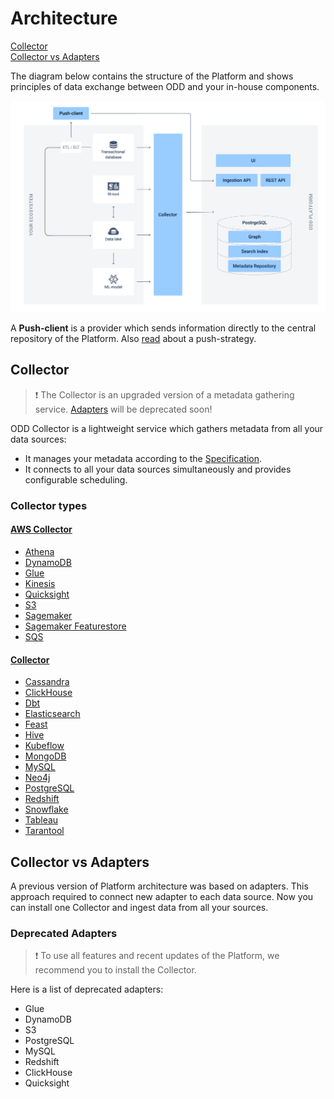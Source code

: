 # Architecture
[Collector](#collector) \
[Collector vs Adapters](#collector-vs-adapters)

The diagram below contains the structure of the Platform and shows principles of data exchange between ODD and your in-house components.

![](.gitbook/img/architecture_collector.png)

A **Push-client** is a provider which sends information directly to the central repository of the Platform. Also [read](Adapters.md#push-and-pull-strategies) about a push-strategy.
## Collector
> :exclamation: The Collector is an upgraded version of a metadata gathering service. [Adapters](Adapters.md#adapters) will be deprecated soon!  

ODD Collector is a lightweight service which gathers metadata from all your data sources: 
* It manages your metadata according to the [Specification](https://github.com/opendatadiscovery/opendatadiscovery-specification/blob/main/specification/specification.md).
* It connects to all your data sources simultaneously and provides configurable scheduling.

### Collector types 
#### [AWS Collector](https://github.com/opendatadiscovery/odd-collector-aws)
* [Athena](https://github.com/opendatadiscovery/odd-collector-aws#athena)
* [DynamoDB](https://github.com/opendatadiscovery/odd-collector-aws#dynamodb)
* [Glue](https://github.com/opendatadiscovery/odd-collector-aws#glue)
* [Kinesis](https://github.com/opendatadiscovery/odd-collector-aws#kinesis)
* [Quicksight](https://github.com/opendatadiscovery/odd-collector-aws#quicksight)
* [S3](https://github.com/opendatadiscovery/odd-collector-aws#s3)
* [Sagemaker](https://github.com/opendatadiscovery/odd-collector-aws#sagemaker)
* [Sagemaker Featurestore](https://github.com/opendatadiscovery/odd-collector-aws#sagemaker-featurestore)
* [SQS](https://github.com/opendatadiscovery/odd-collector-aws#sqs)

#### [Collector](https://github.com/opendatadiscovery/odd-collector)
* [Cassandra](https://github.com/opendatadiscovery/odd-collector#cassandra)
* [ClickHouse](https://github.com/opendatadiscovery/odd-collector#clickhouse)
* [Dbt](https://github.com/opendatadiscovery/odd-collector#dbt)
* [Elasticsearch](https://github.com/opendatadiscovery/odd-collector#elasticsearch)
* [Feast](https://github.com/opendatadiscovery/odd-collector#feast)
* [Hive](https://github.com/opendatadiscovery/odd-collector#hive)
* [Kubeflow](https://github.com/opendatadiscovery/odd-collector#kubeflow)
* [MongoDB](https://github.com/opendatadiscovery/odd-collector#mongodb)
* [MySQL](https://github.com/opendatadiscovery/odd-collector#mysql)
* [Neo4j](https://github.com/opendatadiscovery/odd-collector#neo4j)
* [PostgreSQL](https://github.com/opendatadiscovery/odd-collector#postgresql)
* [Redshift](https://github.com/opendatadiscovery/odd-collector#redshift)
* [Snowflake](https://github.com/opendatadiscovery/odd-collector#snowflake)
* [Tableau](https://github.com/opendatadiscovery/odd-collector#tableau)
* [Tarantool](https://github.com/opendatadiscovery/odd-collector#tarantool)
## Collector vs Adapters
A previous version of Platform architecture was based on adapters. This approach required to connect new adapter to each data source. Now you can install one Collector and ingest data from all your sources.
### Deprecated Adapters
> :exclamation: To use all features and recent updates of the Platform, we recommend you to install the Collector.

Here is a list of deprecated adapters:
* Glue
* DynamoDB
* S3
* PostgreSQL
* MySQL
* Redshift
* ClickHouse
* Quicksight
